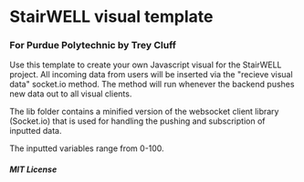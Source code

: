# StairWELL visual template

### For Purdue Polytechnic by Trey Cluff

Use this template to create your own Javascript visual for the StairWELL project. All incoming data from users will be inserted via the "recieve visual data" socket.io method. The method will run whenever the backend pushes new data out to all visual clients.

The lib folder contains a minified version of the websocket client library (Socket.io) that is used for handling the pushing and subscription of inputted data.

The inputted variables range from 0-100.

##### MIT License
